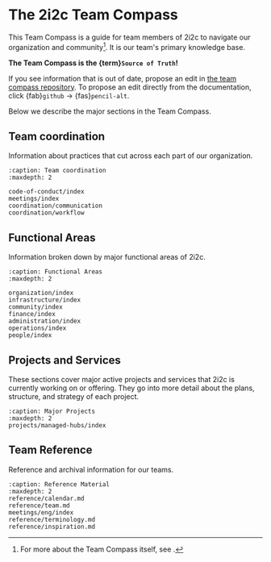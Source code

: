 # The 2i2c Team Compass

This Team Compass is a guide for team members of 2i2c to navigate our organization and community[^team-compass].
It is our team's primary knowledge base.

**The Team Compass is the {term}`Source of Truth`!**

If you see information that is out of date, propose an edit in [the team compass repository](https://github.com/2i2c-org/team-compass).
To propose an edit directly from the documentation, click {fab}`github` -> {fas}`pencil-alt`.

[^team-compass]: For more about the Team Compass itself, see [](organization/team-compass.md).

Below we describe the major sections in the Team Compass.

## Team coordination

Information about practices that cut across each part of our organization.

```{toctree}
:caption: Team coordination
:maxdepth: 2

code-of-conduct/index
meetings/index
coordination/communication
coordination/workflow
```

## Functional Areas

Information broken down by major functional areas of 2i2c.

```{toctree}
:caption: Functional Areas
:maxdepth: 2

organization/index
infrastructure/index
community/index
finance/index
administration/index
operations/index
people/index
```

## Projects and Services

These sections cover major active projects and services that 2i2c is currently working on or offering.
They go into more detail about the plans, structure, and strategy of each project.

```{toctree}
:caption: Major Projects
:maxdepth: 2
projects/managed-hubs/index
```

## Team Reference

Reference and archival information for our teams.

```{toctree}
:caption: Reference Material
:maxdepth: 2
reference/calendar.md
reference/team.md
meetings/eng/index
reference/terminology.md
reference/inspiration.md
```
